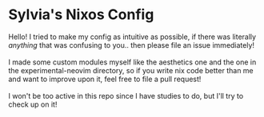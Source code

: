 # Sylvia's Nixos Config
Hello! I tried to make my config as intuitive as possible, if there was
literally *anything* that was confusing to you.. then please file an
issue immediately!
<br />
<br />
I made some custom modules myself like the aesthetics one and the one
in the experimental-neovim directory, so if you write nix code better
than me and want to improve upon it, feel free to file a pull request!
<br />
<br />
I won't be too active in this repo since I have studies to do, but I'll
try to check up on it!
